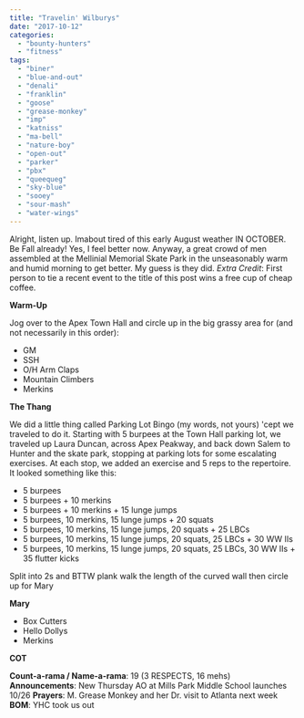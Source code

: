 ```yaml
---
title: "Travelin' Wilburys"
date: "2017-10-12"
categories: 
  - "bounty-hunters"
  - "fitness"
tags: 
  - "biner"
  - "blue-and-out"
  - "denali"
  - "franklin"
  - "goose"
  - "grease-monkey"
  - "imp"
  - "katniss"
  - "ma-bell"
  - "nature-boy"
  - "open-out"
  - "parker"
  - "pbx"
  - "queequeg"
  - "sky-blue"
  - "sooey"
  - "sour-mash"
  - "water-wings"
---
```


Alright, listen up. Imabout tired of this early August weather IN OCTOBER. Be Fall already! Yes, I feel better now. Anyway, a great crowd of men assembled at the Mellinial Memorial Skate Park in the unseasonably warm and humid morning to get better. My guess is they did. _Extra Credit_: First person to tie a recent event to the title of this post wins a free cup of cheap coffee.

**Warm-Up**

Jog over to the Apex Town Hall and circle up in the big grassy area for (and not necessarily in this order):

- GM
- SSH
- O/H Arm Claps
- Mountain Climbers
- Merkins

**The Thang**

We did a little thing called Parking Lot Bingo (my words, not yours) 'cept we traveled to do it. Starting with 5 burpees at the Town Hall parking lot, we traveled up Laura Duncan, across Apex Peakway, and back down Salem to Hunter and the skate park, stopping at parking lots for some escalating exercises. At each stop, we added an exercise and 5 reps to the repertoire. It looked something like this:

- 5 burpees
- 5 burpees + 10 merkins
- 5 burpees + 10 merkins + 15 lunge jumps
- 5 burpees, 10 merkins, 15 lunge jumps + 20 squats
- 5 burpees, 10 merkins, 15 lunge jumps, 20 squats + 25 LBCs
- 5 burpees, 10 merkins, 15 lunge jumps, 20 squats, 25 LBCs + 30 WW IIs
- 5 burpees, 10 merkins, 15 lunge jumps, 20 squats, 25 LBCs, 30 WW IIs + 35 flutter kicks

Split into 2s and BTTW plank walk the length of the curved wall then circle up for Mary

**Mary**

- Box Cutters
- Hello Dollys
- Merkins

**COT**

**Count-a-rama / Name-a-rama**: 19 (3 RESPECTS, 16 mehs) **Announcements**: New Thursday AO at Mills Park Middle School launches 10/26 **Prayers**: M. Grease Monkey and her Dr. visit to Atlanta next week **BOM**: YHC took us out
